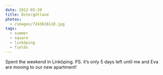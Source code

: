 ```yaml
---
date: 2012-05-20
title: Östergötland
photos:
  - /images/7243638110.jpg
tags:
  - summer
  - square
  - linköping
  - fields
---
```


Spent the weekend in Linköping. PS. it’s only 5 days left until me and Eva are moving to our new apartment!
